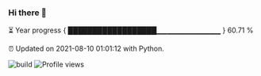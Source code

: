 ### Hi there 👋

⏳ Year progress  { ██████████████████▁▁▁▁▁▁▁▁▁▁▁▁ } 60.71 %

⏰ Updated on 2021-08-10 01:01:12 with Python.

![build](https://github.com/shenxianpeng/shenxianpeng/workflows/build/badge.svg) ![Profile views](https://gpvc.arturio.dev/shenxianpeng)
